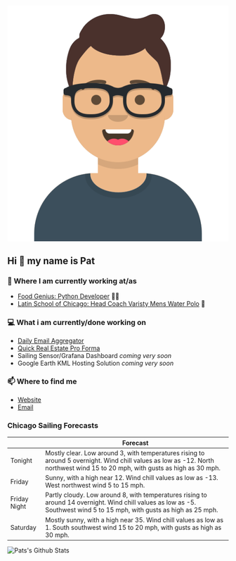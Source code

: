 [![Social banner for p-j-falconer](https://raw.githubusercontent.com/P-J-FALCONER/P-J-FALCONER/master/assets/avataaars.svg)](https://patfalconer.com/)
## Hi :wave: my name is Pat

### 💼 Where I am currently working at/as
- [Food Genius: Python Developer](https://getfoodgenius.com/) 🍔🐍
- [Latin School of Chicago: Head Coach Varisty Mens Water Polo](https://www.latinschool.org/) 🤽


### 💻 What i am currently/done working on
 - [Daily Email Aggregator](https://github.com/P-J-FALCONER/dott_daily_mail)
 - [Quick Real Estate Pro Forma](https://github.com/P-J-FALCONER/henry)
 - Sailing Sensor/Grafana Dashboard *coming very soon*
 - Google Earth KML Hosting Solution *coming very soon*

### 📫 Where to find me
 - [Website](https://patfalconer.com/)
 - [Email](mailto:patrick.j.falconer@gmail.com)


### Chicago Sailing Forecasts
|   | Forecast  |
|---|---|
| Tonight | Mostly clear. Low around 3, with temperatures rising to around 5 overnight. Wind chill values as low as -12. North northwest wind 15 to 20 mph, with gusts as high as 30 mph. |
| Friday | Sunny, with a high near 12. Wind chill values as low as -13. West northwest wind 5 to 15 mph. |
| Friday Night | Partly cloudy. Low around 8, with temperatures rising to around 14 overnight. Wind chill values as low as -5. Southwest wind 5 to 15 mph, with gusts as high as 25 mph. |
| Saturday | Mostly sunny, with a high near 35. Wind chill values as low as 1. South southwest wind 15 to 20 mph, with gusts as high as 30 mph. |

![Pats's Github Stats](https://github-readme-stats.vercel.app/api?username=p-j-falconer&show_icons=true&theme=radical)

